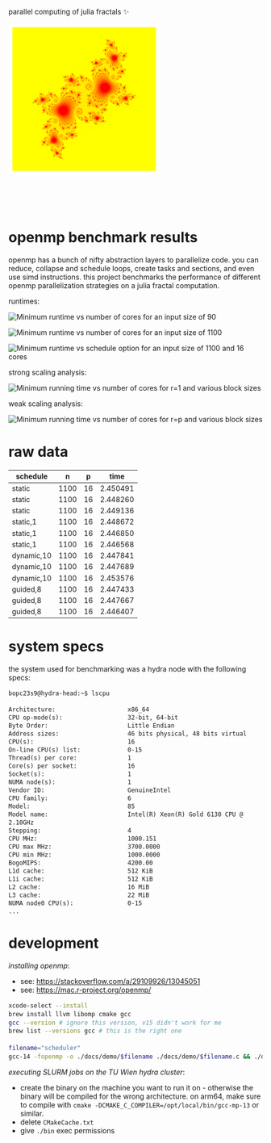parallel computing of julia fractals ✨

<img src="./julia-openmp/contrib/input1.png" width="300" height="300" />

<br><br><br>

# openmp benchmark results

openmp has a bunch of nifty abstraction layers to parallelize code. you can reduce, collapse and schedule loops, create tasks and sections, and even use simd instructions. this project benchmarks the performance of different openmp parallelization strategies on a julia fractal computation.

runtimes:

![Minimum runtime vs number of cores for an input size of
90](./assets/juliap_job_90.png)

![Minimum runtime vs number of cores for an input size of
1100](./docs/assets/juliap_job_1100.png)

![Minimum runtime vs schedule option for an input size of 1100 and
16 cores](./docs/assets/juliap2_job.png)

strong scaling analysis:

![Minimum running time vs number of cores for r=1 and various block
sizes](./docs/assets/strong_scaling_plot.png)

weak scaling analysis:

![Minimum running time vs number of cores for r=p and various block
sizes](./docs/assets/weak_scaling_plot.png)

# raw data

| schedule   | n    | p   | time     |
| ---------- | ---- | --- | -------- |
| static     | 1100 | 16  | 2.450491 |
| static     | 1100 | 16  | 2.448260 |
| static     | 1100 | 16  | 2.449136 |
| static,1   | 1100 | 16  | 2.448672 |
| static,1   | 1100 | 16  | 2.446850 |
| static,1   | 1100 | 16  | 2.446568 |
| dynamic,10 | 1100 | 16  | 2.447841 |
| dynamic,10 | 1100 | 16  | 2.447689 |
| dynamic,10 | 1100 | 16  | 2.453576 |
| guided,8   | 1100 | 16  | 2.447433 |
| guided,8   | 1100 | 16  | 2.447667 |
| guided,8   | 1100 | 16  | 2.446407 |

# system specs

the system used for benchmarking was a hydra node with the following specs:

```plaintext
bopc23s9@hydra-head:~$ lscpu

Architecture:                    x86_64
CPU op-mode(s):                  32-bit, 64-bit
Byte Order:                      Little Endian
Address sizes:                   46 bits physical, 48 bits virtual
CPU(s):                          16
On-line CPU(s) list:             0-15
Thread(s) per core:              1
Core(s) per socket:              16
Socket(s):                       1
NUMA node(s):                    1
Vendor ID:                       GenuineIntel
CPU family:                      6
Model:                           85
Model name:                      Intel(R) Xeon(R) Gold 6130 CPU @ 2.10GHz
Stepping:                        4
CPU MHz:                         1000.151
CPU max MHz:                     3700.0000
CPU min MHz:                     1000.0000
BogoMIPS:                        4200.00
L1d cache:                       512 KiB
L1i cache:                       512 KiB
L2 cache:                        16 MiB
L3 cache:                        22 MiB
NUMA node0 CPU(s):               0-15
...
```

# development

_installing openmp_:

-   see: https://stackoverflow.com/a/29109926/13045051
-   see: https://mac.r-project.org/openmp/

```bash
xcode-select --install
brew install llvm libomp cmake gcc
gcc --version # ignore this version, v15 didn't work for me
brew list --versions gcc # this is the right one

filename="scheduler"
gcc-14 -fopenmp -o ./docs/demo/$filename ./docs/demo/$filename.c && ./docs/demo/$filename && rm -rf ./docs/demo/$filename
```

_executing SLURM jobs on the TU Wien hydra cluster_:

-   create the binary on the machine you want to run it on - otherwise the binary will be compiled for the wrong architecture. on arm64, make sure to compile with `cmake -DCMAKE_C_COMPILER=/opt/local/bin/gcc-mp-13` or similar.
-   delete `CMakeCache.txt`
-   give `./bin` exec permissions
